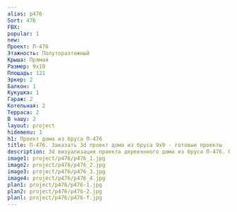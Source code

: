 ```yaml
---
alias: p476
Sort: 476
FBX: 
popular: 1
new: 
Проект: П-476
Этажность: Полутораэтажный
Крыша: Прямая
Размер: 9х10
Площадь: 121
Эркер: 2
Балкон: 1
Кукушка: 1
Гараж: 2
Котельная: 2
Терраса: 2
В чашу: 2
layout: project
hidemenu: 1
h1: Проект дома из бруса П-476
title: П-476. Заказать 3d проект дома из бруса 9х9 - готовые проекты
description: 3d визуализация проекта деревянного дома из бруса П-476. Площадь 121 м2, размер 9х9. Вы можете внести любые изменения в проект.
image1: project/p476/p476_1.jpg
image2: project/p476/p476_2.jpg
image3: project/p476/p476_3.jpg
image4: project/p476/p476_4.jpg
plan1: project/p476/p476-1.jpg
plan2: project/p476/p476-2.jpg
planl: project/p476/p476-f.jpg
---
```

